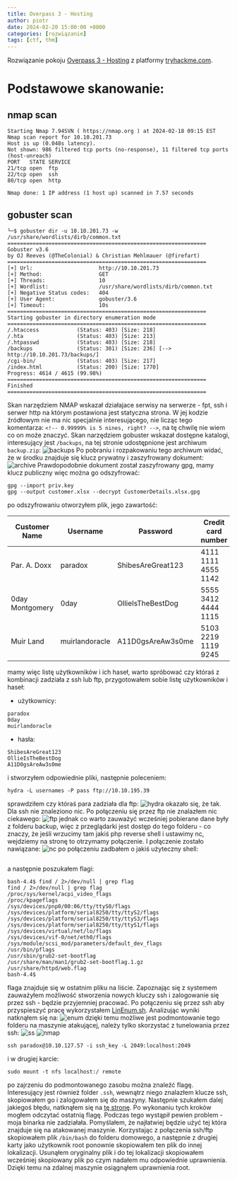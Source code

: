 ```yaml
---
title: Overpass 3 - Hosting
author: piotr
date: 2024-02-20 15:00:00 +0800
categories: [rozwiązanie]
tags: [ctf, thm]
---
```


Rozwiązanie pokoju [Overpass 3 - Hosting](https://tryhackme.com/room/overpass3hosting) z platformy [tryhackme.com](https://tryhackme.com/).

# Podstawowe skanowanie:

## nmap scan

```└─$ nmap  10.10.201.73
Starting Nmap 7.94SVN ( https://nmap.org ) at 2024-02-18 09:15 EST
Nmap scan report for 10.10.201.73
Host is up (0.048s latency).
Not shown: 986 filtered tcp ports (no-response), 11 filtered tcp ports (host-unreach)
PORT   STATE SERVICE
21/tcp open  ftp
22/tcp open  ssh
80/tcp open  http

Nmap done: 1 IP address (1 host up) scanned in 7.57 seconds
```

## gobuster scan

```
└─$ gobuster dir -u 10.10.201.73 -w /usr/share/wordlists/dirb/common.txt
===============================================================
Gobuster v3.6
by OJ Reeves (@TheColonial) & Christian Mehlmauer (@firefart)
===============================================================
[+] Url:                     http://10.10.201.73
[+] Method:                  GET
[+] Threads:                 10
[+] Wordlist:                /usr/share/wordlists/dirb/common.txt
[+] Negative Status codes:   404
[+] User Agent:              gobuster/3.6
[+] Timeout:                 10s
===============================================================
Starting gobuster in directory enumeration mode
===============================================================
/.htaccess            (Status: 403) [Size: 218]
/.hta                 (Status: 403) [Size: 213]
/.htpasswd            (Status: 403) [Size: 218]
/backups              (Status: 301) [Size: 236] [--> http://10.10.201.73/backups/]
/cgi-bin/             (Status: 403) [Size: 217]
/index.html           (Status: 200) [Size: 1770]
Progress: 4614 / 4615 (99.98%)
===============================================================
Finished
===============================================================
```

Skan narzędziem NMAP wskazał działajace serwisy na serwerze - fpt, ssh i serwer http na którym postawiona jest statyczna strona. W jej kodzie źródłowym nie ma nic specjalnie interesującego, nie licząc tego komentarza:
`<!-- 0.99999% is 5 nines, right? -->`, na tę chwilę nie wiem co on może znaczyć. Skan narzędziem gobuster wskazał dostępne katalogi, interesujący jest `/backups`, na tej stronie udostępnione jest archiwum `backup.zip`:
![backups](/assets/img/overpass3/01.png)
Po pobraniu i rozpakowaniu tego archiwum widać, że w środku znajduje się klucz prywatny i zaszyfrowany dokument:
![archive](/assets/img/overpass3/02.png)
Prawdopodobnie dokument został zaszyfrowany gpg, mamy klucz publiczny więc można go odszyfrować:

```
gpg --import priv.key
gpg --output customer.xlsx --decrypt CustomerDetails.xlsx.gpg
```

po odszyfrowaniu otworzyłem plik, jego zawartość:

| Customer Name   | Username       | Password          | Credit card number  | CVC |
| --------------- | -------------- | ----------------- | ------------------- | --- |
| Par. A. Doxx    | paradox        | ShibesAreGreat123 | 4111 1111 4555 1142 | 432 |
| 0day Montgomery | 0day           | OllieIsTheBestDog | 5555 3412 4444 1115 | 642 |
| Muir Land       | muirlandoracle | A11D0gsAreAw3s0me | 5103 2219 1119 9245 | 737 |

mamy więc listę użytkowników i ich haseł, warto spróbować czy któraś z kombinacji zadziała z ssh lub ftp, przygotowałem sobie listę użytkowników i haseł:

- użytkownicy:

```
paradox
0day
muirlandoracle
```

- hasła:

```
ShibesAreGreat123
OllieIsTheBestDog
A11D0gsAreAw3s0me
```

i stworzyłem odpowiednie pliki, następnie poleceniem:

```
hydra -L usernames -P pass ftp://10.10.195.39
```

sprawdziłem czy któraś para zadziała dla ftp:
![hydra](/assets/img/overpass3/03.png)
okazało się, że tak. Dla ssh nie znaleziono nic. Po połączeniu się przez ftp nie znalazłem nic ciekawego:
![ftp](/assets/img/overpass3/04.png)
jednak co warto zauważyć wcześniej pobierane dane były z folderu backup, więc z przeglądarki jest dostęp do tego folderu - co znaczy, że jeśli wrzucimy tam jakiś php reverse shell i ustawimy nc, wejdziemy na stronę to otrzymamy połączenie. I połączenie zostało nawiązane:
![nc](/assets/img/overpass3/05.png)
po połączeniu zadbałem o jakiś użyteczny shell:

```

```

a następnie poszukałem flagi:

```
bash-4.4$ find / 2>/dev/null | grep flag
find / 2>/dev/null | grep flag
/proc/sys/kernel/acpi_video_flags
/proc/kpageflags
/sys/devices/pnp0/00:06/tty/ttyS0/flags
/sys/devices/platform/serial8250/tty/ttyS2/flags
/sys/devices/platform/serial8250/tty/ttyS3/flags
/sys/devices/platform/serial8250/tty/ttyS1/flags
/sys/devices/virtual/net/lo/flags
/sys/devices/vif-0/net/eth0/flags
/sys/module/scsi_mod/parameters/default_dev_flags
/usr/bin/pflags
/usr/sbin/grub2-set-bootflag
/usr/share/man/man1/grub2-set-bootflag.1.gz
/usr/share/httpd/web.flag
bash-4.4$
```

flaga znajduje się w ostatnim pliku na liście. Zapoznając się z systemem zauważyłem możliwość stworzenia nowych kluczy ssh i zalogowanie się przez ssh - będzie przyjemniej pracować. Po połączeniu się przez ssh aby przyspieszyć pracę wykorzystałem [LinEnum.sh](https://raw.githubusercontent.com/rebootuser/LinEnum/master/LinEnum.sh). Analizując wyniki natknąłem się na:
![enum](/assets/img/overpass3/06.png)
dzięki temu możliwe jest podmontowanie tego folderu na maszynie atakującej, należy tylko skorzystać z tunelowania przez ssh:
![ss](/assets/img/overpass3/07.png)
![nmap](/assets/img/overpass3/08.png)

```
ssh paradox@10.10.127.57 -i ssh_key -L 2049:localhost:2049
```

i w drugiej karcie:

```
sudo mount -t nfs localhost:/ remote
```

po zajrzeniu do podmontowanego zasobu można znaleźć flagę. Interesujący jest również folder `.ssh`, wewnątrz niego znalazłem klucze ssh, skopiowałem go i zalogowałem się do maszyny. Następnie szukałem dalej jakiegoś błędu, natknąłem się na [tę stronę](https://book.hacktricks.xyz/linux-hardening/privilege-escalation/nfs-no_root_squash-misconfiguration-pe). Po wykonaniu tych kroków mogłem odczytać ostatnią flagę. Podczas tego wystąpił pewien problem - moja binarka nie zadziałała. Pomyślałem, że najłatwiej będzie użyć tej która znajduje się na atakowanej maszynie. Korzystając z połączenia ssh/ftp skopiowałem plik `/bin/bash` do folderu domowego, a następnie z drugiej karty jako użytkownik root ponownie skopiowałem ten plik do innej lokalizacji. Usunąłem oryginalny plik i do tej lokalizacji skopiowałem wcześniej skopiowany plik po czym nadałem mu odpowiednie uprawnienia. Dzięki temu na zdalnej maszynie osiągnąłem uprawnienia root.
